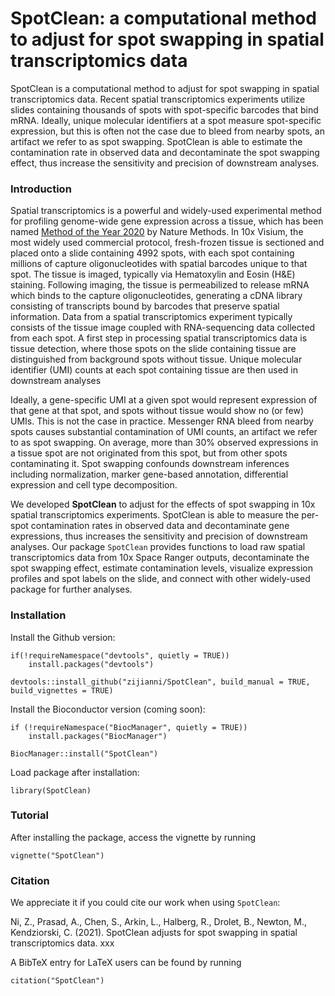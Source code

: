# SpotClean: a computational method to adjust for spot swapping in spatial transcriptomics data

SpotClean is a computational method to adjust for spot swapping in spatial transcriptomics data. Recent spatial transcriptomics experiments utilize slides containing thousands of spots with spot-specific barcodes that bind mRNA. Ideally, unique molecular identifiers at a spot measure spot-specific expression, but this is often not the case due to bleed from nearby spots, an artifact we refer to as spot swapping. SpotClean is able to estimate the contamination rate in observed data and decontaminate the spot swapping effect, thus increase the sensitivity and precision of downstream analyses.

### Introduction

Spatial transcriptomics is a powerful and widely-used experimental method for profiling genome-wide gene expression across a tissue, which has been named [Method of the Year 2020](https://www.nature.com/articles/s41592-020-01033-y) by Nature Methods. In 10x Visium, the most widely used commercial protocol, fresh-frozen tissue is sectioned and placed onto a slide containing 4992 spots, with each spot containing millions of capture oligonucleotides with spatial barcodes unique to that spot. The tissue is imaged, typically via Hematoxylin and Eosin (H&E) staining. Following imaging, the tissue is permeabilized to release mRNA which binds to the capture oligonucleotides, generating a cDNA library consisting of transcripts bound by barcodes that preserve spatial information.  Data from a spatial transcriptomics experiment typically consists of the tissue image coupled with RNA-sequencing data collected from each spot. A first step in processing spatial transcriptomics data is tissue detection, where those spots on the slide containing tissue are distinguished from background spots without tissue. Unique molecular identifier (UMI) counts at each spot containing tissue are then used in downstream analyses

Ideally, a gene-specific UMI at a given spot would represent expression of that gene at that spot, and spots without tissue would show no (or few) UMIs. This is not the case in practice. Messenger RNA bleed from nearby spots causes substantial contamination of UMI counts, an artifact we refer to as spot swapping. On average, more than 30% observed expressions in a tissue spot are not originated from this spot, but from other spots contaminating it. Spot swapping confounds downstream inferences including normalization, marker gene-based annotation, differential expression and cell type decomposition.

We developed **SpotClean** to adjust for the effects of spot swapping in 10x spatial transcriptomics experiments. SpotClean is able to measure the per-spot contamination rates in observed data and decontaminate gene expressions, thus increases the sensitivity and precision of downstream analyses. Our package `SpotClean` provides functions to load raw spatial transcriptomics data from 10x Space Ranger outputs, decontaminate the spot swapping effect, estimate contamination levels, visualize expression profiles and spot labels on the slide, and connect with other widely-used package for further analyses.


### Installation

Install the Github version:

```{r}
if(!requireNamespace("devtools", quietly = TRUE))
    install.packages("devtools")

devtools::install_github("zijianni/SpotClean", build_manual = TRUE, build_vignettes = TRUE)

```

Install the Bioconductor version (coming soon):

```{r}
if (!requireNamespace("BiocManager", quietly = TRUE))
    install.packages("BiocManager")

BiocManager::install("SpotClean")

```

Load package after installation:

```{r}
library(SpotClean)
```

### Tutorial

After installing the package, access the vignette by running

```{r}
vignette("SpotClean")
```

### Citation

We appreciate it if you could cite our work when using `SpotClean`:

Ni, Z., Prasad, A., Chen, S., Arkin, L., Halberg, R., Drolet, B., Newton, M., Kendziorski, C. (2021). SpotClean adjusts for spot swapping in spatial transcriptomics data. xxx

A BibTeX entry for LaTeX users can be found by running 

```{r}
citation("SpotClean")
```
